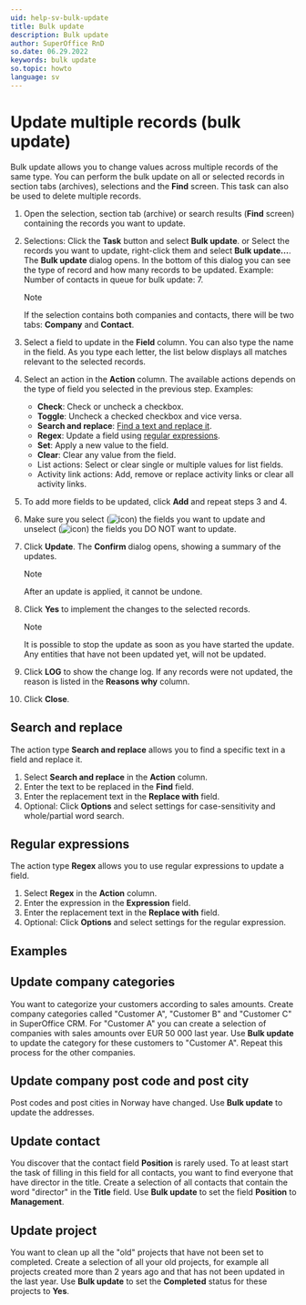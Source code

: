 ```yaml
---
uid: help-sv-bulk-update
title: Bulk update
description: Bulk update
author: SuperOffice RnD
so.date: 06.29.2022
keywords: bulk update
so.topic: howto
language: sv
---
```


# Update multiple records (bulk update)

Bulk update allows you to change values across multiple records of the same type. You can perform the bulk update on all or selected records in section tabs (archives), selections and the **Find** screen. This task can also be used to delete multiple records.

1. Open the selection, section tab (archive) or search results (**Find** screen) containing the records you want to update.

2. Selections: Click the **Task** button and select **Bulk update**.
    or
    Select the records you want to update, right-click them and select **Bulk update...**.
    The **Bulk update** dialog opens. In the bottom of this dialog you can see the type of record and how many records to be updated. Example: Number of contacts in queue for bulk update: 7.

    > [!NOTE]
    > If the selection contains both companies and contacts, there will be two tabs: **Company** and **Contact**.

3. Select a field to update in the **Field** column. You can also type the name in the field. As you type each letter, the list below displays all matches relevant to the selected records.

4. Select an action in the **Action** column. The available actions depends on the type of field you selected in the previous step. Examples:

    * **Check**: Check or uncheck a checkbox.
    * **Toggle**: Uncheck a checked checkbox and vice versa.
    * **Search and replace**: [Find a text and replace it](#search-and-replace).
    * **Regex**: Update a field using [regular expressions](#regex).
    * **Set**: Apply a new value to the field.
    * **Clear**: Clear any value from the field.
    * List actions: Select or clear single or multiple values for list fields.
    * Activity link actions: Add, remove or replace activity links or clear all activity links.

5. To add more fields to be updated, click **Add** and repeat steps 3 and 4.

6. Make sure you select (![icon][img1]) the fields you want to update and unselect (![icon][img2]) the fields you DO NOT want to update.

7. Click **Update**. The **Confirm** dialog opens, showing a summary of the updates.

    > [!NOTE]
    > After an update is applied, it cannot be undone.

8. Click **Yes** to implement the changes to the selected records.

    > [!NOTE]
    > It is possible to stop the update as soon as you have started the update. Any entities that have not been updated yet, will not be updated.

9. Click **LOG** to show the change log. If any records were not updated, the reason is listed in the **Reasons why** column.

10. Click **Close**.

## Search and replace

The action type **Search and replace** allows you to find a specific text in a field and replace it.

1. Select **Search and replace** in the **Action** column.
2. Enter the text to be replaced in the **Find** field.
3. Enter the replacement text in the **Replace with** field.
4. Optional: Click **Options** and select settings for case-sensitivity and whole/partial word search.

## <a id="regex" />Regular expressions

The action type **Regex** allows you to use regular expressions to update a field.

1. Select **Regex** in the **Action** column.
2. Enter the expression in the **Expression** field.
3. Enter the replacement text in the **Replace with** field.
4. Optional: Click **Options** and select settings for the regular expression.

## Examples

## Update company categories

You want to categorize your customers according to sales amounts. Create company categories called "Customer A", "Customer B" and "Customer C" in SuperOffice CRM. For "Customer A" you can create a selection of companies with sales amounts over EUR 50 000 last year. Use **Bulk update** to update the category for these customers to "Customer A". Repeat this process for the other companies.

## Update company post code and post city

Post codes and post cities in Norway have changed. Use **Bulk update** to update the addresses.

## Update contact

You discover that the contact field **Position** is rarely used. To at least start the task of filling in this field for all contacts, you want to find everyone that have director in the title. Create a selection of all contacts that contain the word "director" in the **Title** field. Use **Bulk update** to set the field **Position** to **Management**.

## Update project

You want to clean up all the "old" projects that have not been set to completed. Create a selection of all your old projects, for example all projects created more than 2 years ago and that has not been updated in the last year. Use **Bulk update** to set the **Completed** status for these projects to **Yes**.

<!-- Referenced links -->

<!-- Referenced images -->
[img1]: ../../../media/icons/btn-selected.png
[img2]: ../../../media/icons/btn-unselected.png


